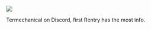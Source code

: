 ![](https://media.discordapp.net/attachments/1019057426688905290/1144581738622881843/whoo.gif?width=138&height=84)

Termechanical on Discord, first Rentry has the most info.
